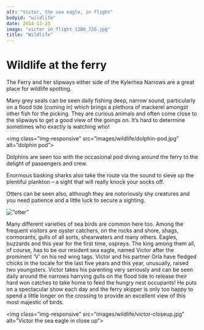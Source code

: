 ```yaml
---
alt: "Victor, the sea eagle, in flight"
bodyid: "wildlife"
date: 2014-12-23
image: "victor_in_flight_1280_720.jpg"
title: "Wildlife"
---
```


# Wildlife at the ferry 

The Ferry and her slipways either side of the Kylerhea Narrows are a great place for wildlife spotting.

Many grey seals can be seen daily fishing deep, narrow sound, particularly on a flood tide (coming in) which brings a plethora of mackerel amongst other fish for the picking. They are curious animals and often come close to the slipways to get a good view of the goings on. It’s hard to determine sometimes who exactly is watching who!


<img class=”img-responsive” src=”images/wildlife/dolphin-pod.jpg” alt=”dolphin pod”>

Dolphins are seen too with the occasional pod diving around the ferry to the delight of passengers and crew.

Enormous basking sharks also take the route via the sound to sieve up the plentiful plankton – a sight that will really knock your socks off.

Otters can be seen also, although they are notoriously shy creatures and you need patience and a little luck to secure a sighting.

<img class=”img-responsive” src=”images/wildlife/otter-30thjune14-4.jpg” alt=”otter”>

Many different varieties of sea birds are common here too. Among the frequent visitors are oyster catchers, on the rocks and shore, shags, cormorants, gulls of all sorts, shearwaters and many others. Eagles, buzzards and this year for the first time, ospreys. The king among them all, of course, has to be our resident sea eagle, named Victor after the prominent ‘V’ on his red wing tags. Victor and his partner Orla have fledged chicks in the locale for the last five years and this year, unusually, raised two youngsters. Victor takes his parenting very seriously and can be seen daily around the narrows harrying gulls on the flood tide to release their hard won catches to take home to feed the hungry nest occupants! He puts on a spectacular show each day and the ferry skipper is only too happy to spend a little longer on the crossing to provide an excellent view of this most majestic of birds.


<img class=”img-responsive” src=”images/wildlife/victor-closeup.jpg” alt=”Victor the sea eagle in close up”>


